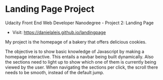 # Landing Page Project

Udacity Front End Web Developer Nanodegree - Project 2: Landing Page

- Visit: https://danielaleis.github.io/landingpage

My project is the homepage of a bakery that offers delicious cookies.

The objective is to show basic knowledge of Javascript by making a homepage interactive. This entails a navbar being built dynamically. Also the sections need to light up to show which one of them is currently being viewed by the user. When navigating the sections per click, the scroll there needs to be smooth, instead of the default jump.   


